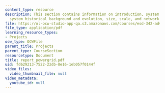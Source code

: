 ```yaml
---
content_type: resource
description: This section contains information on introduction, system description,
  system historical background and evolution, size, scale, and network metrics.
file: https://ol-ocw-studio-app-qa.s3.amazonaws.com/courses/esd-342-advanced-system-architecture-spring-2006/fd629213752222db8e161eb057f0144f_report_powergrid.pdf
file_type: application/pdf
learning_resource_types:
- Projects
ocw_type: OCWFile
parent_title: Projects
parent_type: CourseSection
resourcetype: Document
title: report_powergrid.pdf
uid: fd629213-7522-22db-8e16-1eb057f0144f
video_files:
  video_thumbnail_file: null
video_metadata:
  youtube_id: null
---
```

